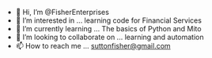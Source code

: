 - 👋 Hi, I’m @FisherEnterprises
- 👀 I’m interested in ... learning code for Financial Services
- 🌱 I’m currently learning ... The basics of Python and Mito
- 💞️ I’m looking to collaborate on ... learning and automation
- 📫 How to reach me ... suttonfisher@gmail.com

<!---
FisherEnterprises/FisherEnterprises is a ✨ special ✨ repository because its `README.md` (this file) appears on your GitHub profile.
You can click the Preview link to take a look at your changes.
--->
